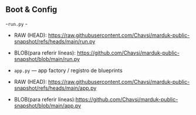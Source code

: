 ## Boot & Config
-`run.py` - 
- RAW (HEAD): https://raw.githubusercontent.com/Chavsi/marduk-public-snapshot/refs/heads/main/run.py
- BLOB(para referir líneas): https://github.com/Chavsi/marduk-public-snapshot/blob/main/run.py

- `app.py` — app factory / registro de blueprints  
- RAW (HEAD): https://raw.githubusercontent.com/Chavsi/marduk-public-snapshot/refs/heads/main/app.py
- BLOB(para referir líneas):https://github.com/Chavsi/marduk-public-snapshot/blob/main/app.py